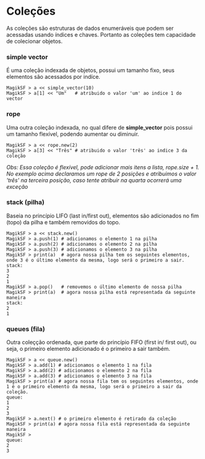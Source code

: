 # Coleções

As coleções são estruturas de dados enumeráveis que podem ser acessadas usando índices e chaves. Portanto as coleções tem capacidade de colecionar objetos.

### simple vector

É uma coleção indexada de objetos, possui um tamanho fixo, seus elementos são acessados por indíce.

```
MagikSF > a << simple_vector(10)
MagikSF > a[1] << "Um"   # atribuido o valor 'um' ao indice 1 do vector
```

### rope

Uma outra coleção indexada, no qual difere de __simple_vector__ pois possui um tamanho flexível, podendo aumentar ou diminuir.

```
MagikSF > a << rope.new(2)
MagikSF > a[3] << "Três" # atribuido o valor 'três' ao indice 3 da coleção
```
_Obs: Essa coleção é flexível, pode adicionar mais itens a lista, rope.size + 1. No exemplo acima declaramos um rope de 2 posições e atribuimos o valor 'três' na terceira posição, caso tente atribuir na quarta ocorrerá uma exceção_

### stack (pilha)

Baseia no princípio LIFO (last in/first out), elementos são adicionados no fim (topo) da pilha e também removidos do topo.

```
MagikSF > a << stack.new()
MagikSF > a.push(1) # adicionamos o elemento 1 na pilha
MagikSF > a.push(2) # adicionamos o elemento 2 na pilha
MagikSF > a.push(3) # adicionamos o elemento 3 na pilha
MagikSF > print(a)  # agora nossa pilha tem os seguintes elementos, onde 3 é o último elemento da mesma, logo será o primeiro a sair.
stack:
3
2
1
MagikSF > a.pop()   # removemos o último elemento de nossa pilha
MagikSF > print(a)  # agora nossa pilha está representada da seguinte maneira
stack:
2
1
```

### queues (fila)

Outra coleçção ordenada, que parte do princípio FIFO (first in/ first out), ou seja, o primeiro elemento adicionado é o primeiro a sair também.

```
MagikSF > a << queue.new()
MagikSF > a.add(1) # adicionamos o elemento 1 na fila
MagikSF > a.add(2) # adicionamos o elemento 2 na fila
MagikSF > a.add(3) # adicionamos o elemento 3 na fila
MagikSF > print(a) # agora nossa fila tem os seguintes elementos, onde 1 é o primeiro elemento da mesma, logo será o primeiro a sair da coleção.
queue:
1
2
3
MagikSF > a.next() # o primeiro elemento é retirado da coleção
MagikSF > print(a) # agora nossa fila está representada da seguinte maneira
MagikSF >  
queue:
2
3
```